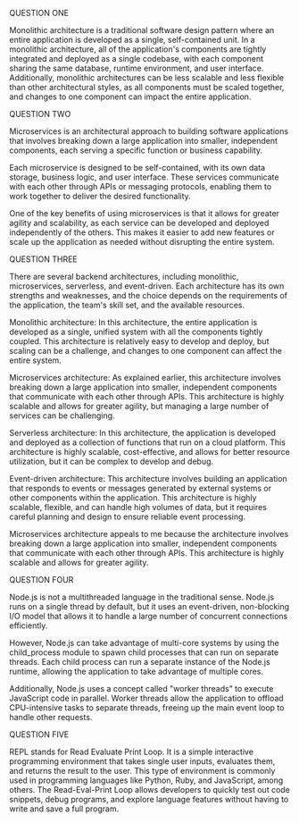 QUESTION ONE



Monolithic architecture is a traditional software design pattern where an entire application is developed as a single, self-contained unit. In a monolithic architecture, all of the application's components are tightly integrated and deployed as a single codebase, with each component sharing the same database, runtime environment, and user interface.
Additionally, monolithic architectures can be less scalable and less flexible than other architectural styles, as all components must be scaled together, and changes to one component can impact the entire application.



QUESTION TWO


Microservices is an architectural approach to building software applications that involves breaking down a large application into smaller, independent components, each serving a specific function or business capability.

Each microservice is designed to be self-contained, with its own data storage, business logic, and user interface. These services communicate with each other through APIs or messaging protocols, enabling them to work together to deliver the desired functionality.

One of the key benefits of using microservices is that it allows for greater agility and scalability, as each service can be developed and deployed independently of the others. This makes it easier to add new features or scale up the application as needed without disrupting the entire system.




QUESTION THREE


There are several backend architectures, including monolithic, microservices, serverless, and event-driven. Each architecture has its own strengths and weaknesses, and the choice depends on the requirements of the application, the team's skill set, and the available resources.

Monolithic architecture: In this architecture, the entire application is developed as a single, unified system with all the components tightly coupled. This architecture is relatively easy to develop and deploy, but scaling can be a challenge, and changes to one component can affect the entire system.

Microservices architecture: As explained earlier, this architecture involves breaking down a large application into smaller, independent components that communicate with each other through APIs. This architecture is highly scalable and allows for greater agility, but managing a large number of services can be challenging.

Serverless architecture: In this architecture, the application is developed and deployed as a collection of functions that run on a cloud platform. This architecture is highly scalable, cost-effective, and allows for better resource utilization, but it can be complex to develop and debug.

Event-driven architecture: This architecture involves building an application that responds to events or messages generated by external systems or other components within the application. This architecture is highly scalable, flexible, and can handle high volumes of data, but it requires careful planning and design to ensure reliable event processing.

Microservices architecture appeals to me because the architecture involves breaking down a large application into smaller, independent components that communicate with each other through APIs. This architecture is highly scalable and allows for greater agility.



QUESTION FOUR


Node.js is not a multithreaded language in the traditional sense. Node.js runs on a single thread by default, but it uses an event-driven, non-blocking I/O model that allows it to handle a large number of concurrent connections efficiently.

However, Node.js can take advantage of multi-core systems by using the child_process module to spawn child processes that can run on separate threads. Each child process can run a separate instance of the Node.js runtime, allowing the application to take advantage of multiple cores.

Additionally, Node.js uses a concept called "worker threads" to execute JavaScript code in parallel. Worker threads allow the application to offload CPU-intensive tasks to separate threads, freeing up the main event loop to handle other requests.



QUESTION FIVE


REPL stands for Read Evaluate Print Loop. 
It is a simple interactive programming environment that takes single user inputs, evaluates them, and returns the result to the user. This type of environment is commonly used in programming languages like Python, Ruby, and JavaScript, among others. The Read-Eval-Print Loop allows developers to quickly test out code snippets, debug programs, and explore language features without having to write and save a full program.


